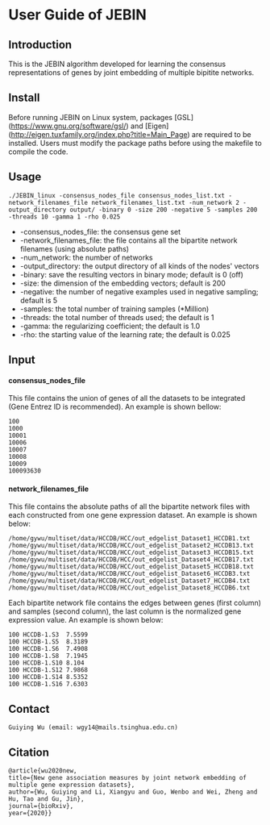 # User Guide of JEBIN

## Introduction

This is the JEBIN algorithm developed for learning the consensus representations of genes by joint embedding of multiple bipitite networks. 


## Install
Before running JEBIN on Linux system, packages [GSL] (https://www.gnu.org/software/gsl/)  and [Eigen] (http://eigen.tuxfamily.org/index.php?title=Main_Page) are required to be installed. Users must modify the package paths before using the makefile to compile the code.


## Usage
```
./JEBIN_linux -consensus_nodes_file consensus_nodes_list.txt -network_filenames_file network_filenames_list.txt -num_network 2 -output_directory output/ -binary 0 -size 200 -negative 5 -samples 200 -threads 10 -gamma 1 -rho 0.025
```

- -consensus_nodes_file: 
                the consensus gene set
- -network_filenames_file: 
                the file contains all the bipartite network filenames (using absolute paths)
- -num_network: 
                the number of networks
- -output_directory: 
                the output directory of all kinds of the nodes' vectors
- -binary: 
                save the resulting vectors in binary mode; default is 0 (off)
- -size: 
                the dimension of the embedding vectors; default is 200
- -negative: 
                the number of negative examples used in negative sampling; default is 5
- -samples: 
                the total number of training samples (*Million)
- -threads: 
                the total number of threads used; the default is 1
- -gamma: 
                the regularizing coefficient; the default is 1.0
- -rho: 
                the starting value of the learning rate; the default is 0.025




## Input 

#### consensus_nodes_file 

This file contains the union of genes of all the datasets to be integrated (Gene Entrez ID is recommended). An example is shown bellow: 
```
100
1000
10001
10006
10007
10008
10009
100093630
```

#### network_filenames_file

This file contains the absolute paths of all the bipartite network files with each constructed from one gene expression dataset. An example is shown below:
```
/home/gywu/multiset/data/HCCDB/HCC/out_edgelist_Dataset1_HCCDB1.txt
/home/gywu/multiset/data/HCCDB/HCC/out_edgelist_Dataset2_HCCDB13.txt
/home/gywu/multiset/data/HCCDB/HCC/out_edgelist_Dataset3_HCCDB15.txt
/home/gywu/multiset/data/HCCDB/HCC/out_edgelist_Dataset4_HCCDB17.txt
/home/gywu/multiset/data/HCCDB/HCC/out_edgelist_Dataset5_HCCDB18.txt
/home/gywu/multiset/data/HCCDB/HCC/out_edgelist_Dataset6_HCCDB3.txt
/home/gywu/multiset/data/HCCDB/HCC/out_edgelist_Dataset7_HCCDB4.txt
/home/gywu/multiset/data/HCCDB/HCC/out_edgelist_Dataset8_HCCDB6.txt
```

Each bipartite network file contains the edges between genes (first column) and samples (second column), the last column is the normalized gene expression value. An example is shown below:
```
100	HCCDB-1.S3	7.5599
100	HCCDB-1.S5	8.3189
100	HCCDB-1.S6	7.4908
100	HCCDB-1.S8	7.1945
100	HCCDB-1.S10	8.104
100	HCCDB-1.S12	7.9868
100	HCCDB-1.S14	8.5352
100	HCCDB-1.S16	7.6303
```


## Contact
```
Guiying Wu (email: wgy14@mails.tsinghua.edu.cn)
```


## Citation
```
@article{wu2020new,
title={New gene association measures by joint network embedding of multiple gene expression datasets},
author={Wu, Guiying and Li, Xiangyu and Guo, Wenbo and Wei, Zheng and Hu, Tao and Gu, Jin},
journal={bioRxiv},
year={2020}}
```
